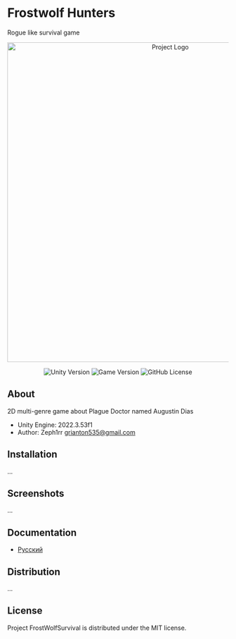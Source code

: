 # Frostwolf Hunters

Rogue like survival game

<p align="center">
      <img src="https://i.imgur.com/r0wcGsL.png" alt="Project Logo" width="726">
</p>

<p align="center">
    <img src="https://img.shields.io/badge/Engine-2022.3.53f1-blueviolet" alt="Unity Version">
    <img src="https://img.shields.io/badge/Version-0.0.1-blue" alt="Game Version">
    <img alt="GitHub License" src="https://img.shields.io/github/license/Zeph1rr/frostwolfhunters">
</p>

## About

2D multi-genre game about Plague Doctor named Augustin Dias

- Unity Engine: 2022.3.53f1
- Author: Zeph1rr <grianton535@gmail.com>

## Installation

...

## Screenshots

...

## Documentation

- [Русский](./docs/)

## Distribution

...

## License

Project FrostWolfSurvival is distributed under the MIT license.
